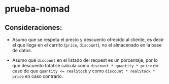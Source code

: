 # prueba-nomad

## Consideraciones:

- Asumo que se respeta el precio y descuento ofrecido al cliente, es decir el que llega en el carrito (```price```, ```discount```), no el almacenado en la base de datos.

- Asumo que ```discount``` en el listado del request es un porcentaje, por lo que descuento total se calcula como  ```discount * quantity * price``` en caso de que ```quantity <= realStock``` y como ```discount * realStock * price``` en caso contrario.